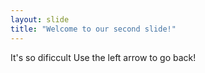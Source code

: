 ```yaml
---
layout: slide
title: "Welcome to our second slide!"
---
```

It's so dificcult 
Use the left arrow to go back!
